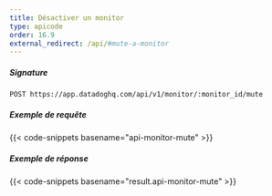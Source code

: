 ```yaml
---
title: Désactiver un monitor
type: apicode
order: 16.9
external_redirect: /api/#mute-a-monitor
---
```


##### Signature
`POST https://app.datadoghq.com/api/v1/monitor/:monitor_id/mute`
##### Exemple de requête
{{< code-snippets basename="api-monitor-mute" >}}
##### Exemple de réponse
{{< code-snippets basename="result.api-monitor-mute" >}}